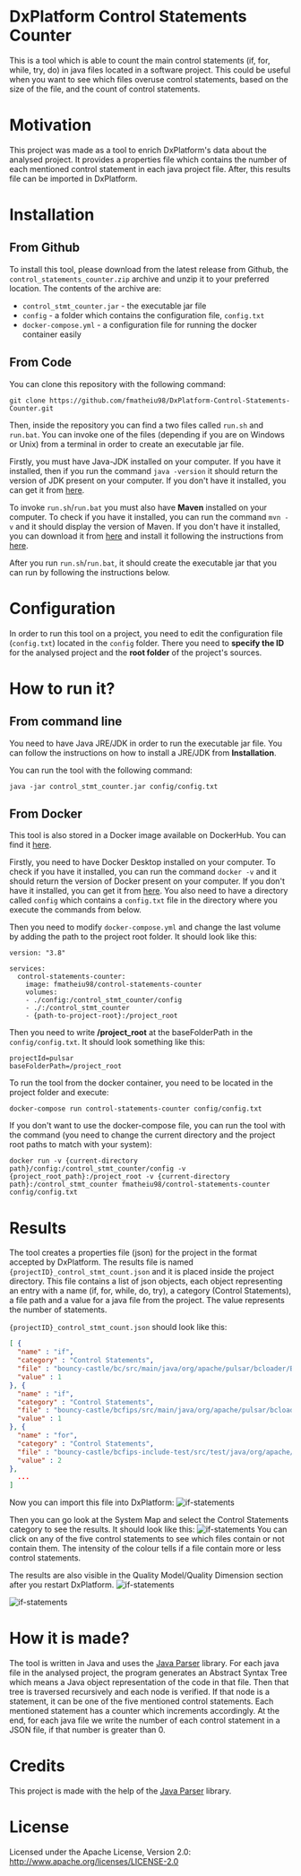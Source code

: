 # DxPlatform Control Statements Counter

This is a tool which is able to count the main control statements (if, for, while, try, do) in java files located in a software project. 
This could be useful when you want to see which files overuse control statements, based on the size of the file, and the count of control statements.

# Motivation

This project was made as a tool to enrich DxPlatform's data about the analysed project.
It provides a properties file which contains the number of each mentioned control statement in each java project file. After, this results file can be imported in DxPlatform.

# Installation

## From Github
To install this tool, please download from the latest release from Github, the `control_statements_counter.zip` archive and unzip it to your preferred location. The contents of the archive are:
* `control_stmt_counter.jar` - the executable jar file
* `config` - a folder which contains the configuration file, `config.txt`
* `docker-compose.yml` - a configuration file for running the docker container easily

## From Code
You can clone this repository with the following command:
```
git clone https://github.com/fmatheiu98/DxPlatform-Control-Statements-Counter.git
```
Then, inside the repository you can find a two files called `run.sh` and `run.bat`. You can invoke one of the files (depending if you are on Windows or Unix) from a terminal in order to create an executable jar file.

Firstly, you must have Java-JDK installed on your computer.
If you have it installed, then if you run the command `java -version` it should return the version of JDK present on your computer.
If you don't have it installed, you can get it from [here](https://www.oracle.com/ro/java/technologies/javase-downloads.html).

To invoke `run.sh`/`run.bat` you must also have **Maven** installed on your computer. To check if you have it installed, you can run the command `mvn -v` and it should display the version of Maven.
If you don't have it installed, you can download it from [here](https://maven.apache.org/download.cgi) and install it following the instructions from [here](https://maven.apache.org/install.html).

After you run `run.sh`/`run.bat`, it should create the executable jar that you can run by following the instructions below.

# Configuration
In order to run this tool on a project, you need to edit the configuration file (`config.txt`) located in the `config` folder.
There you need to **specify the ID** for the analysed project and the **root folder** of the project's sources.

# How to run it?
## From command line
You need to have Java JRE/JDK in order to run the executable jar file. You can follow the instructions on how to install a JRE/JDK from **Installation**.

You can run the tool with the following command:
```
java -jar control_stmt_counter.jar config/config.txt
```

## From Docker
This tool is also stored in a Docker image available on DockerHub. You can find it [here](https://hub.docker.com/repository/docker/fmatheiu98/control-statements-counter).

Firstly, you need to have Docker Desktop installed on your computer.
To check if you have it installed, you can run the command `docker -v` and it should return the version of Docker present on your computer.
If you don't have it installed, you can get it from [here](https://www.docker.com/products/docker-desktop).
You also need to have a directory called `config` which contains a `config.txt` file in the directory where you execute the commands from below.

Then you need to modify `docker-compose.yml` and change the last volume by adding the path to the project root folder. It should look like this:
```
version: "3.8"

services:
  control-statements-counter:
    image: fmatheiu98/control-statements-counter
    volumes:
    - ./config:/control_stmt_counter/config
    - ./:/control_stmt_counter
    - {path-to-project-root}:/project_root
```

Then you need to write **/project_root** at the baseFolderPath in the `config/config.txt`. It should look something like this:
```
projectId=pulsar
baseFolderPath=/project_root
```

To run the tool from the docker container, you need to be located in the project folder and execute:
```
docker-compose run control-statements-counter config/config.txt
```

If you don't want to use the docker-compose file, you can run the tool with the command (you need to change the current directory and the project root paths to match with your system):
```
docker run -v {current-directory path}/config:/control_stmt_counter/config -v {project_root_path}:/project_root -v {current-directory path}:/control_stmt_counter fmatheiu98/control-statements-counter config/config.txt
```

# Results
The tool creates a properties file (json) for the project in the format accepted by DxPlatform. The results file is named `{projectID}_control_stmt_count.json` and it is placed inside the project directory.
This file contains a list of json objects, each object representing an entry with a name (if, for, while, do, try), a category (Control Statements), a file path and a value for a java file from the project. The value represents the number of statements.

`{projectID}_control_stmt_count.json` should look like this:
```json
[ {
  "name" : "if",
  "category" : "Control Statements",
  "file" : "bouncy-castle/bc/src/main/java/org/apache/pulsar/bcloader/BouncyCastleLoader.java",
  "value" : 1
}, {
  "name" : "if",
  "category" : "Control Statements",
  "file" : "bouncy-castle/bcfips/src/main/java/org/apache/pulsar/bcloader/BouncyCastleFipsLoader.java",
  "value" : 1
}, {
  "name" : "for",
  "category" : "Control Statements",
  "file" : "bouncy-castle/bcfips-include-test/src/test/java/org/apache/pulsar/client/TlsProducerConsumerTest.java",
  "value" : 2
}, 
  ...
]
```
Now you can import this file into DxPlatform:
![if-statements](img/upload_prop.png)

Then you can go look at the System Map and select the Control Statements category to see the results. It should look like this:
![if-statements](img/if_fullscreen.png)
You can click on any of the five control statements to see which files contain or not contain them. The intensity of the colour tells if a file contain more or less control statements. 

The results are also visible in the Quality Model/Quality Dimension section after you restart DxPlatform.
![if-statements](img/quality_modelV2.png)

![if-statements](img/quality_model_stmt.png)
# How it is made?
The tool is written in Java and uses the [Java Parser](https://javaparser.org/) library.
For each java file in the analysed project, the program generates an Abstract Syntax Tree which means a Java object representation of the code in that file.
Then that tree is traversed recursively and each node is verified. If that node is a statement, it can be one of the five mentioned control statements. Each mentioned statement has a counter which increments accordingly.
At the end, for each java file we write the number of each control statement in a JSON file, if that number is greater than 0.

# Credits
This project is made with the help of the [Java Parser](https://javaparser.org/) library.

# License
Licensed under the Apache License, Version 2.0: http://www.apache.org/licenses/LICENSE-2.0